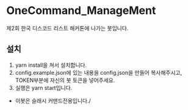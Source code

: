 # OneCommand_ManageMent

제2회 한국 디스코드 리스트 해커톤에 나가는 봇입니다.

## 설치

1. yarn install을 쳐서 설치합니다.
2. config.example.json에 있는 내용을 config.json을 만들어 복사해주시고, TOKEN부분에 자신의 봇 토큰을 넣어주세요.
3. 실행은 yarn start입니다.

- 이봇은 슬래시 커맨드전용입니다./
